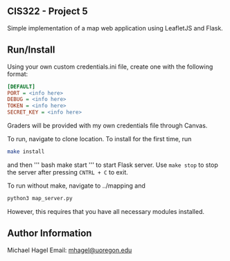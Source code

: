 ## CIS322 - Project 5
Simple implementation of a map web application using LeafletJS and Flask.

## Run/Install
Using your own custom credentials.ini file, create one with the following format:
```ini
[DEFAULT]
PORT = <info here>
DEBUG = <info here>
TOKEN = <info here>
SECRET_KEY = <info here>
```
Graders will be provided with my own credentials file through Canvas.

To run, navigate to clone location. To install for the first time, run 
```bash
make install
```
and then 
''' bash
make start
'''
to start Flask server. Use `make stop` to stop the server after pressing ``CNTRL + C`` to exit.

To run without make, navigate to ../mapping and 
```bash
python3 map_server.py
```
However, this requires that you have all necessary modules installed.

## Author Information
Michael Hagel
Email: mhagel@uoregon.edu